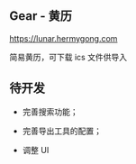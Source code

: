 ## Gear - 黄历

https://lunar.hermygong.com

简易黄历，可下载 ics 文件供导入

## 待开发

- 完善搜索功能；

- 完善导出工具的配置；

- 调整 UI